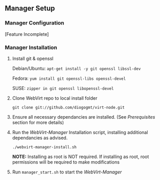 ## Manager Setup ##

### Manager Configuration ###

\[Feature Incomplete\]

### Manager Installation ###

1.  Install git & openssl

    Debian/Ubuntu: `apt-get install -y git openssl libssl-dev`

    Fedora:        `yum install git openssl-libs openssl-devel`
    
    SUSE:          `zipper in git openssl libopenssl-devel`

2.  Clone WebVirt repo to local install folder

    `git clone git://github.com/diogogmt/virt-node.git`

3.  Ensure all necessary dependancies are installed.  (See *Prerequisites* section for more details)

4.  Run the *WebVirt-Manager* Installation script, installing additional dependancies as advised.

    `./webvirt-manager-install.sh`

    **NOTE:** Installing as root is NOT required. If installing as root, root permissions will be required to make modifications

5.  Run `manager_start.sh` to start the *WebVirt-Manager*